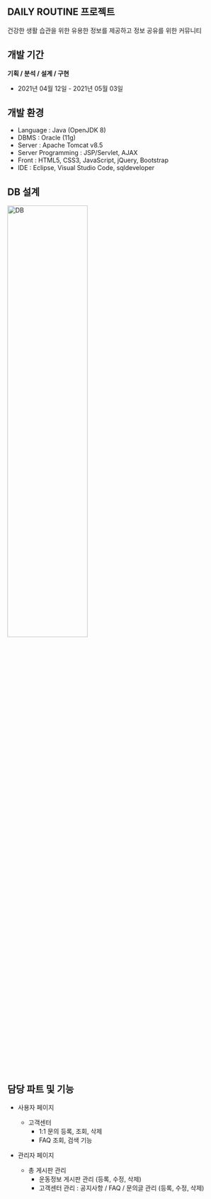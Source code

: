 ## DAILY ROUTINE 프로젝트

건강한 생활 습관을 위한 유용한 정보를 제공하고 정보 공유를 위한 커뮤니티

  
## 개발 기간
**기획 /  분석 / 설계 / 구현**
* 2021년 04월 12일 - 2021년 05월 03일


## 개발 환경
* Language : Java (OpenJDK 8)
* DBMS : Oracle (11g)
* Server : Apache Tomcat v8.5
* Server Programming : JSP/Servlet, AJAX
* Front : HTML5, CSS3, JavaScript, jQuery, Bootstrap
* IDE : Eclipse, Visual Studio Code, sqldeveloper


## DB 설계

<img src="https://user-images.githubusercontent.com/77923941/131146605-bf064f3b-6f92-47e9-b80d-e4aae285303d.jpg" width="60%" height="50%" alt="DB"></img>



## 담당 파트 및 기능
* 사용자 페이지
  * 고객센터
    * 1:1 문의 등록, 조회, 삭제
    * FAQ 조회, 검색 기능
  
* 관리자 페이지 
  * 총 게시판 관리
    * 운동정보 게시판 관리 (등록, 수정, 삭제)
    * 고객센터 관리 : 공지사항 / FAQ / 문의글 관리 (등록, 수정, 삭제)





